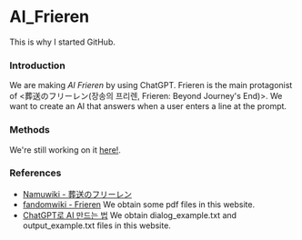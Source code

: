 # AI_Frieren
This is why I started GitHub.

### Introduction
We are making _AI Frieren_ by using ChatGPT. Frieren is the main protagonist of <葬送のフリーレン(장송의 프리렌, Frieren: Beyond Journey's End)>. We want to create an AI that answers when a user enters a line at the prompt.

### Methods

We're still working on it
[here!](https://chatgpt.com/g/g-yw582UOzK-frieren).

### References

* [Namuwiki - 葬送のフリーレン](https://namu.wiki/w/%EC%9E%A5%EC%86%A1%EC%9D%98%20%ED%94%84%EB%A6%AC%EB%A0%8C)
* [fandomwiki - Frieren](https://frieren.fandom.com/wiki/Frieren)  We obtain some pdf files in this website.
* [ChatGPT로 AI 만드는 법](https://sesang06.tistory.com/216)  We obtain dialog_example.txt and output_example.txt files in this website. 
